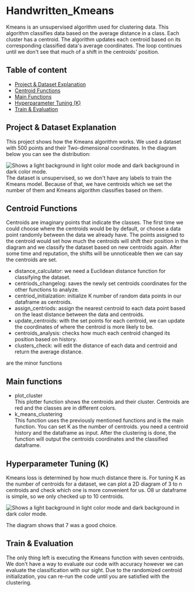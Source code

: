 # Handwritten_Kmeans
Kmeans is an unsupervised algorithm used for clustering data. This algorithm classifies data based on the average distance in a class.
Each cluster has a centroid. The algorithm updates each centroid based on its corresponding classified data's average coordinates. The loop continues until we don't see that much of a shift in the centroids' position. <br/>

## Table of content
- [Project & Dataset Explanation](https://github.com/KimiyaVahidMotlagh/Handwritten_Kmeans/blob/main/README.md#project--dataset-explanation) <br/>
- [Centroid Functions](https://github.com/KimiyaVahidMotlagh/Handwritten_Kmeans/blob/main/README.md#Centroid-Functions) <br/>
- [Main Functions](https://github.com/KimiyaVahidMotlagh/Handwritten_Kmeans/blob/main/README.md#Main-Functions) <br/>
- [Hyperparameter Tuning (K)](https://github.com/KimiyaVahidMotlagh/Handwritten_Kmeans/blob/main/README.md#set-hyperparameter) <br/>
- [Train & Evaluation](https://github.com/KimiyaVahidMotlagh/Handwritten_Kmeans/blob/main/README.md#kmeans-execution) <br/>

## Project & Dataset Explanation
This project shows how the Kmeans algorithm works. We used a dataset with 500 points and their Two-dimensional coordinates. In the diagram below you can see the distribution:

<picture>
 <source media="(prefers-color-scheme: dark)" srcset="https://github.com/KimiyaVahidMotlagh/Handwritten_Kmeans/blob/main/Pictures/DataDarkmode.jpg">
 <img alt="Shows a light background in light color mode and dark background in dark color mode." src="https://github.com/KimiyaVahidMotlagh/Handwritten_Kmeans/blob/main/Pictures/Data.jpg">
</picture> <br/>
The dataset is unsupervised, so we don't have any labels to train the Kmeans model. Because of that, we have centroids which we set the number of them and Kmeans algorithm classifies based on them.

## Centroid Functions
Centroids are imaginary points that indicate the classes. The first time we could choose where the centroids would be by default, or choose a data point randomly between the data we already have. The points assigned to the centroid would set how much the centroids will shift their position in the diagram and we classify the dataset based on new centroids again. After some time and reputation, the shifts will be unnoticeable then we can say the centroids are set. <br/> 

- distance_calculator: we need a Euclidean distance function for classifying the dataset. <br/>
- centriods_changelog: saves the newly set centroids coordinates for the other functions to analyze. <br/>
- centriod_initialzation: initialize K number of random data points in our dataframe as centroids. <br/>
- assign_centriods: assign the nearest centroid to each data point based on the least distance between the data and centroids. <br/>
- update_centroids: with the set points for each centroid, we can update the coordinates of where the centroid is more likely to be. <br/>
- centroids_analysis: checks how much each centroid changed its position based on history. <br/>
- clusters_check: will edit the distance of each data and centroid and return the average distance. <br/>

are the minor functions 
## Main functions
- plot_cluster<br/>
This plotter function shows the centroids and their cluster. Centroids are red and the classes are in different colors.
- k_means_clustering<br/>
This function uses the previously mentioned functions and is the main function. You can set K as the number of centroids. you need a centroid history and the dataframe as input. After the clustering is done, the function will output the centroids coordinates and the classified dataframe.


## Hyperparameter Tuning (K)
Kmeans loss is determined by how much distance there is. For tuning K as the number of centroids for a dataset, we can plot a 2D diagram of 3 to n centroids and check which one is more convenient for us. O8
ur dataframe is simple, so we only checked up to 10 centroids.

<picture>
 <source media="(prefers-color-scheme: dark)" srcset="https://github.com/KimiyaVahidMotlagh/Handwritten_Kmeans/blob/main/Pictures/ElbowDarkmode.jpg">
 <img alt="Shows a light background in light color mode and dark background in dark color mode." src="https://github.com/KimiyaVahidMotlagh/Handwritten_Kmeans/blob/main/Pictures/Elbow.jpg">
</picture> <br/>

The diagram shows that 7 was a good choice.

## Train & Evaluation
The only thing left is executing the Kmeans function with seven centroids. We don't have a way to evaluate our code with accuracy however we can evaluate the classification with our sight. Due to the randomized centroid initialization, you can re-run the code until you are satisfied with the clustering. 
